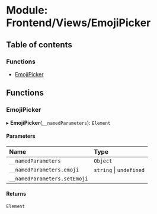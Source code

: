 # Module: Frontend/Views/EmojiPicker

## Table of contents

### Functions

- [EmojiPicker](Frontend_Views_EmojiPicker.md#emojipicker)

## Functions

### EmojiPicker

▸ **EmojiPicker**(`__namedParameters`): `Element`

#### Parameters

| Name                         | Type                    |
| :--------------------------- | :---------------------- |
| `__namedParameters`          | `Object`                |
| `__namedParameters.emoji`    | `string` \| `undefined` |
| `__namedParameters.setEmoji` |                         |

#### Returns

`Element`
